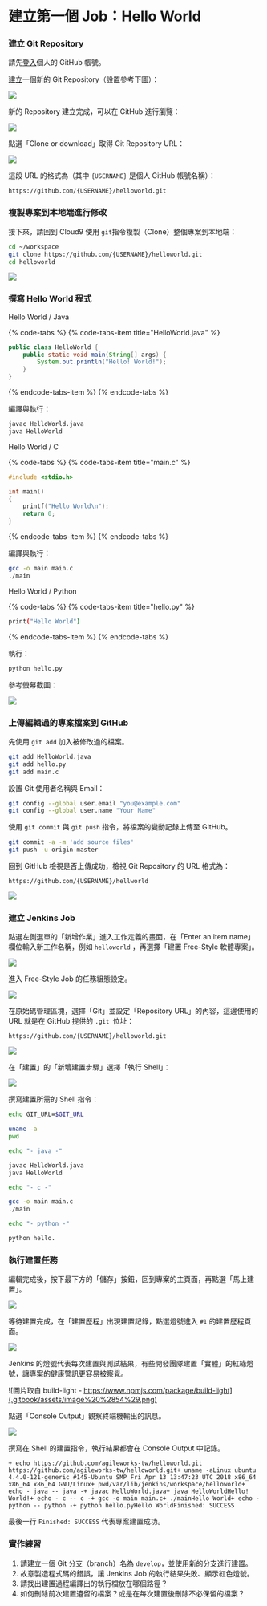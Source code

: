# 建立第一個 Job：Hello World

### 建立 Git Repository

請先[登入](https://github.com/new)個人的 GitHub 帳號。

[建立](https://github.com/new)一個新的 Git Repository（設置參考下圖）：

![](.gitbook/assets/image%20%2810%29.png)

新的 Repository 建立完成，可以在 GitHub 進行瀏覽：

![](.gitbook/assets/image%20%2830%29.png)

點選「Clone or download」取得 Git Repository URL：

![](.gitbook/assets/image%20%2833%29.png)

這段 URL 的格式為（其中 `{USERNAME}` 是個人 GitHub 帳號名稱）：

```text
https://github.com/{USERNAME}/helloworld.git
```

### 複製專案到本地端進行修改

接下來，請回到 Cloud9 使用 `git`指令複製（Clone）整個專案到本地端：

```bash
cd ~/workspace
git clone https://github.com/{USERNAME}/helloworld.git
cd helloworld
```

![](.gitbook/assets/image%20%2853%29.png)

### 撰寫 Hello World 程式

Hello World / Java

{% code-tabs %}
{% code-tabs-item title="HelloWorld.java" %}
```java
public class HelloWorld {
    public static void main(String[] args) {
        System.out.println("Hello! World!");
    }
}
```
{% endcode-tabs-item %}
{% endcode-tabs %}

編譯與執行：

```bash
javac HelloWorld.java
java HelloWorld
```

Hello World / C

{% code-tabs %}
{% code-tabs-item title="main.c" %}
```c
#include <stdio.h>

int main()
{
    printf("Hello World\n");
    return 0;
}
```
{% endcode-tabs-item %}
{% endcode-tabs %}

編譯與執行：

```bash
gcc -o main main.c
./main
```

Hello World / Python

{% code-tabs %}
{% code-tabs-item title="hello.py" %}
```bash
print("Hello World")
```
{% endcode-tabs-item %}
{% endcode-tabs %}

執行：

```bash
python hello.py
```

參考螢幕截圖：

![](.gitbook/assets/image%20%2837%29.png)

### 上傳編輯過的專案檔案到 GitHub

先使用 `git add` 加入被修改過的檔案。

```bash
git add HelloWorld.java
git add hello.py
git add main.c
```

設置 Git 使用者名稱與 Email：

```bash
git config --global user.email "you@example.com"
git config --global user.name "Your Name"
```

使用 `git commit` 與 `git push` 指令，將檔案的變動記錄上傳至 GitHub。

```bash
git commit -a -m 'add source files'
git push -u origin master
```

回到 GitHub 檢視是否上傳成功，檢視 Git Repository 的 URL 格式為：

```text
https://github.com/{USERNAME}/hellworld
```

![](.gitbook/assets/image%20%2829%29.png)

### 建立 Jenkins Job

點選左側選單的「新增作業」進入工作定義的畫面，在「Enter an item name」欄位輸入新工作名稱，例如 `helloworld` ，再選擇「建置 Free-Style 軟體專案」。

![](.gitbook/assets/image%20%2845%29.png)

進入 Free-Style Job 的任務組態設定。

![](.gitbook/assets/image%20%281%29.png)

在原始碼管理區塊，選擇「Git」並設定「Repository URL」的內容，這邊使用的 URL 就是在 GitHub 提供的 `.git `位址：

```text
https://github.com/{USERNAME}/helloworld.git
```

![](.gitbook/assets/image%20%2819%29.png)

在「建置」的「新增建置步驟」選擇「執行 Shell」：

![](.gitbook/assets/image%20%2826%29.png)

撰寫建置所需的 Shell 指令：

```bash
echo GIT_URL=$GIT_URL

uname -a
pwd

echo "- java -"

javac HelloWorld.java
java HelloWorld

echo "- c -"

gcc -o main main.c
./main

echo "- python -"

python hello.
```

### 執行建置任務

編輯完成後，按下最下方的「儲存」按鈕，回到專案的主頁面，再點選「馬上建置」。

![](.gitbook/assets/image%20%2823%29.png)

等待建置完成，在「建置歷程」出現建置記錄，點選燈號進入 `#1` 的建置歷程頁面。

![](.gitbook/assets/image%20%2844%29.png)

Jenkins 的燈號代表每次建置與測試結果，有些開發團隊建置「實體」的紅綠燈號，讓專案的健康警訊更容易被察覺。

![&#x5716;&#x7247;&#x53D6;&#x81EA; build-light - https://www.npmjs.com/package/build-light](.gitbook/assets/image%20%2854%29.png)

點選「Console Output」觀察終端機輸出的訊息。

![](.gitbook/assets/image%20%2813%29.png)

撰寫在 Shell 的建置指令，執行結果都會在 Console Output 中記錄。

```text
+ echo https://github.com/agileworks-tw/helloworld.git
https://github.com/agileworks-tw/helloworld.git+ uname -aLinux ubuntu 4.4.0-121-generic #145-Ubuntu SMP Fri Apr 13 13:47:23 UTC 2018 x86_64 x86_64 x86_64 GNU/Linux+ pwd/var/lib/jenkins/workspace/helloworld+ echo - java -- java -+ javac HelloWorld.java+ java HelloWorldHello! World!+ echo - c -- c -+ gcc -o main main.c+ ./mainHello World+ echo - python -- python -+ python hello.pyHello WorldFinished: SUCCESS
```

最後一行 `Finished: SUCCESS` 代表專案建置成功。

### 實作練習

1. 請建立一個 Git 分支（branch）名為 `develop`，並使用新的分支進行建置。
2. 故意製造程式碼的錯誤，讓 Jenkins Job 的執行結果失敗、顯示紅色燈號。
3. 請找出建置過程編譯出的執行檔放在哪個路徑？
4. 如何刪除前次建置遺留的檔案？或是在每次建置後刪除不必保留的檔案？



